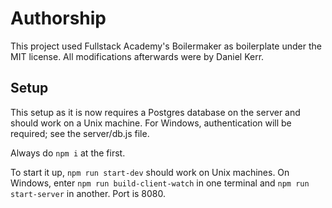 # Authorship

This project used Fullstack Academy's Boilermaker as boilerplate under the MIT license. All modifications afterwards were by Daniel Kerr.

## Setup

This setup as it is now requires a Postgres database on the server and should work on a Unix machine. For Windows, authentication will be required; see the server/db.js file.

Always do `npm i` at the first.

To start it up, `npm run start-dev` should work on Unix machines. On Windows, enter `npm run build-client-watch` in one terminal and `npm run start-server` in another.
Port is 8080.

